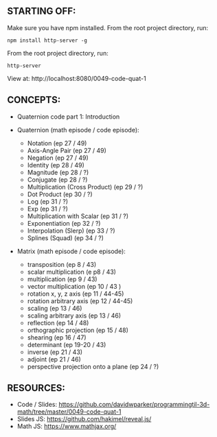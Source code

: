 ## STARTING OFF:

Make sure you have npm installed.
From the root project directory, run:
```
npm install http-server -g
```

From the root project directory, run:
```
http-server
```

View at: http://localhost:8080/0049-code-quat-1

## CONCEPTS:

* Quaternion code part 1: Introduction

* Quaternion (math episode / code episode):
  * Notation (ep 27 / 49)
  * Axis-Angle Pair (ep 27 / 49)
  * Negation (ep 27 / 49)
  * Identity (ep 28 / 49)
  * Magnitude (ep 28 / ?)
  * Conjugate (ep 28 / ?)
  * Multiplication (Cross Product) (ep 29 / ?)
  * Dot Product (ep 30 / ?)
  * Log (ep 31 / ?)
  * Exp (ep 31 / ?)
  * Multiplication with Scalar (ep 31 / ?)
  * Exponentiation (ep 32 / ?)
  * Interpolation (Slerp) (ep 33 / ?)
  * Splines (Squad) (ep 34 / ?)
* Matrix (math episode / code episode):
  * transposition (ep 8 / 43)
  * scalar multiplication (e p8 / 43)
  * multiplication (ep 9 / 43)
  * vector multiplication (ep 10 / 43 )
  * rotation x, y, z axis (ep 11 / 44-45)
  * rotation arbitrary axis (ep 12 / 44-45)
  * scaling (ep 13 / 46)
  * scaling arbitrary axis (ep 13 / 46)
  * reflection (ep 14 / 48)
  * orthographic projection (ep 15 / 48)
  * shearing (ep 16 / 47)
  * determinant (ep 19-20 / 43)
  * inverse (ep 21 / 43)
  * adjoint (ep 21 / 46)
  * perspective projection onto a plane (ep 24 / ?)

## RESOURCES:

* Code / Slides: https://github.com/davidwparker/programmingtil-3d-math/tree/master/0049-code-quat-1
* Slides JS: https://github.com/hakimel/reveal.js/
* Math JS: https://www.mathjax.org/
